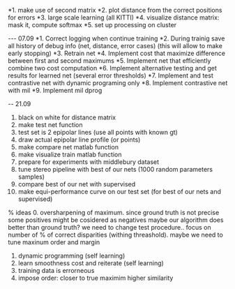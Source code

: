 *1. make use of second matrix
*2. plot distance from the correct positions for errors
*3. large scale learning (all KITTI)
*4. visualize distance matrix: mask it, compute softmax
*5. set up processing on cluster

--- 07.09
*1. Correct logging when continue training 
*2. During trainig save all history of debug info (net, distance, error cases)
   (this will allow to make early stopping)
*3. Retrain net
*4. Implement cost that maximize difference between first and second maximums
*5. Implement net that efficiently combine two cost computation
*6. Implement alternative testing and get results for learned net (several error thresholds)
*7. Implement and test contrastive net with dynamic programing only
*8. Implement contrastive net with mil
*9. Implement mil dprog

-- 21.09
1. black on white for distance matrix
1. make test net function
2. test set is 2 epipolar lines (use all points with known gt) 
3. draw actual epipolar line profile (or points)
4. make compare net matlab function
5. make visualize train matlab function
6. prepare for experiments with middlebury dataset
7. tune stereo pipeline with best of our nets (1000 random parameters samples)
8. compare best of our net with supervised
9. make equi-performance curve on our test set (for best of our nets and supervised)    
    

% ideas
0. oversharpening of maximum. since ground truth is not precise some positives might be cosidered as negatives
   maybe our algorithm does better than ground truth?
   we need to change test procedure.. focus on number of % of correct disparities (withing threashold).
   maybe we need to tune maxinum order and margin
1. dynamic programming (self learning)
2. learn smoothness cost and reiterate (self learning)
3. training data is errorneous
4. impose order: closer to true maximim higher similarity